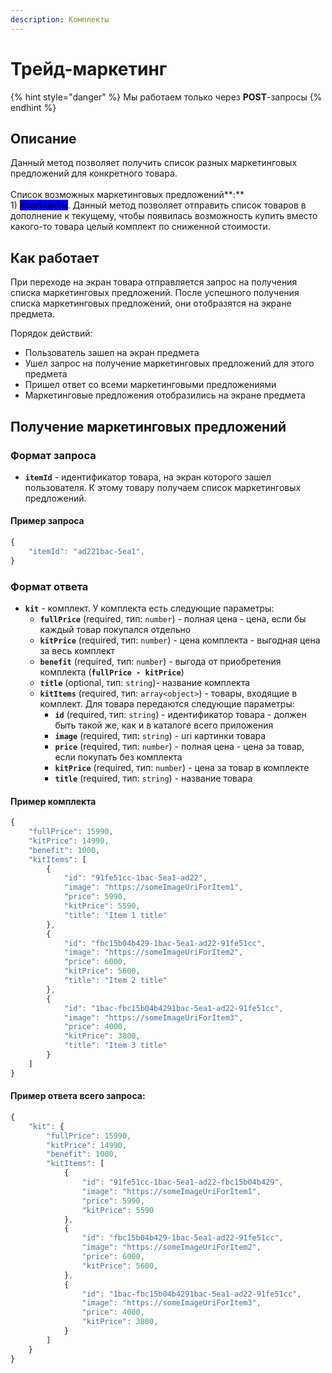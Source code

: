 ```yaml
---
description: Комплекты
---
```


# Трейд-маркетинг

{% hint style="danger" %}
Мы работаем только через **POST**-запросы
{% endhint %}

## Описание

Данный метод позволяет получить список разных маркетинговых предложений для конкретного товара.\
\
Список возможных маркетинговых предложений**:**\
1\) <mark style="background-color:blue;">Комплекты</mark>. Данный метод позволяет отправить список товаров в дополнение к текущему, чтобы появилась возможность купить вместо какого-то товара целый комплект по сниженной стоимости.

## Как работает

При переходе на экран товара отправляется запрос на получения списка маркетинговых предложений. После успешного получения списка маркетинговых предложений, они отобразятся на экране предмета.

Порядок действий:

* Пользователь зашел на экран предмета
* Ушел запрос на получение маркетинговых предложений для этого предмета
* Пришел ответ со всеми маркетинговыми предложениями
* Маркетинговые предложения отобразились на экране предмета

## Получение маркетинговых предложений

### Формат запроса

* **`itemId`** - идентификатор товара, на экран которого зашел пользователя. К этому товару получаем список маркетинговых предложений.

#### Пример запроса

```javascript
{
    "itemId": "ad221bac-5ea1",
}
```

### Формат ответа

* **`kit`** - комплект. У комплекта есть следующие параметры:
  * **`fullPrice`** (required, тип: `number`) - полная цена - цена, если бы каждый товар покупался отдельно
  * **`kitPrice`** (required, тип: `number`) - цена комплекта - выгодная цена за весь комплект
  * **`benefit`** (required, тип: `number`) - выгода от приобретения комплекта (**`fullPrice - kitPrice`**)
  * **`title`** (optional, тип: `string`)- название комплекта
  * **`kitItems`** (required, тип: `array<object>`) - товары, входящие в комплект. Для товара передаются следующие параметры:
    * **`id`** (required, тип: `string`) - идентификатор товара - должен быть такой же, как и в каталоге всего приложения
    * **`image`** (required, тип: `string`) - uri картинки товара
    * **`price`** (required, тип: `number`) - полная цена - цена за товар, если покупать без комплекта
    * **`kitPrice`** (required, тип: `number`) - цена за товар в комплекте
    * **`title`** (required, тип: `string`) - название товара

#### Пример комплекта

```javascript
{
    "fullPrice": 15990,
    "kitPrice": 14990,
    "benefit": 1000,
    "kitItems": [
        {
            "id": "91fe51cc-1bac-5ea1-ad22",
            "image": "https://someImageUriForItem1",
            "price": 5990,
            "kitPrice": 5590,
            "title": "Item 1 title"
        },
        {
            "id": "fbc15b04b429-1bac-5ea1-ad22-91fe51cc",
            "image": "https://someImageUriForItem2",
            "price": 6000,
            "kitPrice": 5600,
            "title": "Item 2 title"
        },
        {
            "id": "1bac-fbc15b04b4291bac-5ea1-ad22-91fe51cc",
            "image": "https://someImageUriForItem3",
            "price": 4000,
            "kitPrice": 3800,
            "title": "Item 3 title"
        }
    ]
}
```



#### Пример ответа всего запроса:

```javascript
{
    "kit": {
        "fullPrice": 15990,
        "kitPrice": 14990,
        "benefit": 1000,
        "kitItems": [
            {
                "id": "91fe51cc-1bac-5ea1-ad22-fbc15b04b429",
                "image": "https://someImageUriForItem1",
                "price": 5990,
                "kitPrice": 5590
            },
            {
                "id": "fbc15b04b429-1bac-5ea1-ad22-91fe51cc",
                "image": "https://someImageUriForItem2",
                "price": 6000,
                "kitPrice": 5600,
            },
            {
                "id": "1bac-fbc15b04b4291bac-5ea1-ad22-91fe51cc",
                "image": "https://someImageUriForItem3",
                "price": 4000,
                "kitPrice": 3800,
            }
        ]
    }
}
```

